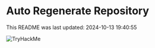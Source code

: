 # Auto Regenerate Repository

This README was last updated: 2024-10-13 19:40:55

 ![TryHackMe](https://tryhackme.com/badge/533634)